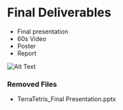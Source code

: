 # Final Deliverables

- Final presentation 
- 60s Video 
- Poster
- Report

![Alt Text](Final_deliverables/01.jpg)

### Removed Files
* TerraTetris_Final Presentation.pptx